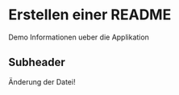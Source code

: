 # Erstellen einer README

Demo Informationen ueber die Applikation

## Subheader

Änderung der Datei!